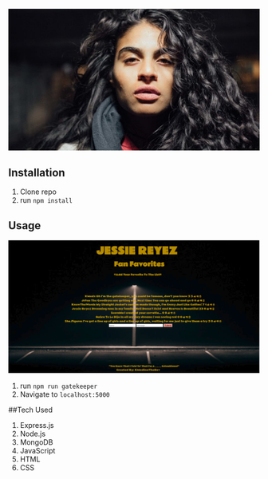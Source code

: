 ![FULL STACK..:Jessie Reyez~Fan Page](public/jessrey.jpg)

## Installation

1. Clone repo
2. run `npm install`

## Usage
![Screen Shot](public/fanpagess.png)
1. run `npm run gatekeeper`
2. Navigate to `localhost:5000`

##Tech Used
1. Express.js
2. Node.js
3. MongoDB
4. JavaScript
5. HTML
6. CSS

